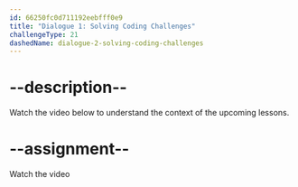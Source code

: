```yaml
---
id: 66250fc0d711192eebfff0e9
title: "Dialogue 1: Solving Coding Challenges"
challengeType: 21
dashedName: dialogue-2-solving-coding-challenges
---
```


# --description--

Watch the video below to understand the context of the upcoming lessons.

# --assignment--

Watch the video
